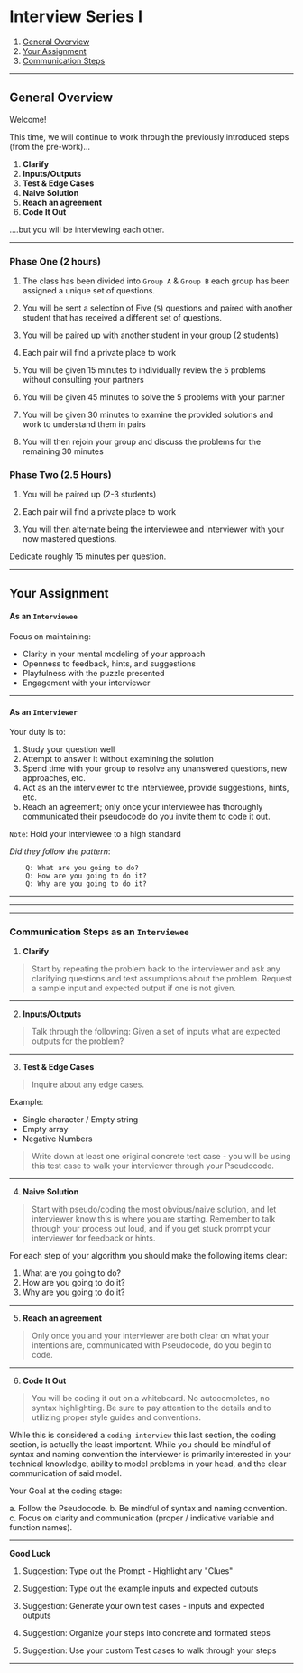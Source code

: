 # Interview Series I


1. [General Overview](#general-overview)
2. [Your Assignment](#your-assignment)
3. [Communication Steps ](#communication-steps )

<hr>

## General Overview


Welcome! 

This time, we will continue to work through the previously introduced steps (from the pre-work)... 

1. **Clarify** 
2. **Inputs/Outputs** 
3. **Test & Edge Cases** 
4. **Naive Solution**
5. **Reach an agreement**
6. **Code It Out**


....but you will be interviewing each other.
 
<hr>

### Phase One (2 hours)

1. The class has been divided into `Group A` & `Group B` each group has been assigned a unique set of questions. 

2. You will be sent a selection of Five (`5`) questions and paired with another student that has received a different set of questions. 

3. You will be paired up with another student in your group (2 students) 

4. Each pair will find a private place to work

5. You will be given 15 minutes to individually review the 5 problems without consulting your partners 

6. You will be given 45 minutes to solve the 5 problems with your partner

7. You will be given 30 minutes to examine the provided solutions and work to understand them in pairs

8. You will then rejoin your group and discuss the problems for the remaining 30 minutes  

### Phase Two (2.5 Hours)

1. You will be paired up (2-3 students) 

2. Each pair will find a private place to work

3. You will then alternate being the interviewee and interviewer with your now mastered questions.

Dedicate roughly 15 minutes per question.

<hr>

## Your Assignment

#### As an `Interviewee`

Focus on maintaining:

* Clarity in your mental modeling of your approach
* Openness to feedback, hints, and suggestions
* Playfulness with the puzzle presented
* Engagement with your interviewer


<hr>

#### As an `Interviewer`

Your duty is to: 

1. Study your question well
2. Attempt to answer it without examining the solution
3. Spend time with your group to resolve any unanswered questions, new approaches, etc.
4. Act as an the interviewer to the interviewee, provide suggestions, hints, etc.
6. Reach an agreement; only once your interviewee has thoroughly communicated their pseudocode do you invite them to code it out. 

`Note`: 
Hold your interviewee to a high standard

*Did they follow the pattern*:

```
	Q: What are you going to do? 
	Q: How are you going to do it? 
	Q: Why are you going to do it? 

```

<hr>
<hr>
<hr>

### Communication Steps as an `Interviewee`


1. **Clarify** 

> Start by repeating the problem back to the interviewer and ask any clarifying questions and test assumptions about the problem. Request a sample input and expected output if one is not given. 

<hr>  

2. **Inputs/Outputs** 

> Talk through the following: Given a set of inputs what are expected outputs for the problem? 

<hr>  

3. **Test & Edge Cases** 

> Inquire about any edge cases. 

Example: 

* Single character / Empty string
* Empty array
* Negative Numbers

>Write down at least one original concrete test case - you will be using this test case to walk your interviewer through your Pseudocode. 

<hr>  

4. **Naive Solution**

>Start with pseudo/coding the most obvious/naive solution, and let interviewer know this is where you are starting. Remember to talk through your process out loud, and if you get stuck prompt your interviewer for feedback or hints.

For each step of your algorithm you should make the following items clear: 

1. What are you going to do?
2. How are you going to do it? 
3. Why are you going to do it? 


<hr>  

5. **Reach an agreement**

> Only once you and your interviewer are both clear on what your intentions are, communicated with Pseudocode, do you begin to code. 

<hr>  

6. **Code It Out** 

> You will be coding it out on a whiteboard. No autocompletes, no syntax highlighting. Be sure to pay attention to the details and to utilizing proper style guides and conventions. 

While this is considered a `coding interview` this last section, the coding section, is actually the least important. While you should be mindful of syntax and naming convention the interviewer is primarily interested in your technical knowledge, ability to model problems in your head, and the clear communication of said model. 

Your Goal at the coding stage: 

a. Follow the Pseudocode.
b. Be mindful of syntax and naming convention.
c. Focus on clarity and communication (proper / indicative variable and function names).


<hr>

**Good Luck**




1. Suggestion: Type out the Prompt - Highlight any "Clues"

2. Suggestion: Type out the example inputs and expected outputs

3. Suggestion: Generate your own test cases - inputs and expected outputs

4. Suggestion: Organize your steps into concrete and formated steps

5. Suggestion: Use your custom Test cases to walk through your steps



<hr>
